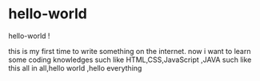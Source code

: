 # hello-world
 hello-world !
 
 this is my first time to write something on the internet.
 now i want to learn some coding knowledges
 such like HTML,CSS,JavaScript ,JAVA such like this
 all in all,hello world ,hello everything
